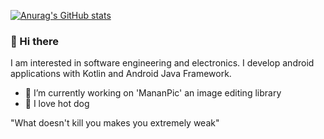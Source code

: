
[![Anurag's GitHub stats](https://github-readme-stats.vercel.app/api?username=mohammad3125&count_private=true&show_icons=true&theme=gruvbox)](https://github.com/anuraghazra/github-readme-stats)

### 👋 Hi there
I am interested in software engineering and electronics. I develop android applications with Kotlin and Android Java Framework.

 - 🔭 I’m currently working on 'MananPic' an image editing library
 - 🌭 I love hot dog

"What doesn't kill you makes you extremely weak"
